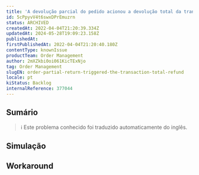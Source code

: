 ```yaml
---
title: 'A devolução parcial do pedido acionou a devolução total da transação'
id: 5cPpyvV4t6swxDPrEmuzrn
status: ARCHIVED
createdAt: 2022-04-04T21:20:39.334Z
updatedAt: 2024-05-28T19:09:23.158Z
publishedAt: 
firstPublishedAt: 2022-04-04T21:20:40.180Z
contentType: knownIssue
productTeam: Order Management
author: 2mXZkbi0oi061KicTExNjo
tag: Order Management
slugEN: order-partial-return-triggered-the-transaction-total-refund
locale: pt
kiStatus: Backlog
internalReference: 377044
---
```


## Sumário

>ℹ️ Este problema conhecido foi traduzido automaticamente do inglês.



## Simulação



## Workaround



